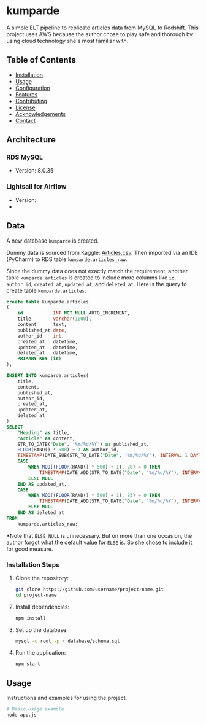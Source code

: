 # kumparde

A simple ELT pipeline to replicate articles data from MySQL to Redshift.
This project uses AWS because the author chose to play safe and thorough by using cloud technology she's most familiar with.

## Table of Contents

- [Installation](#installation)
- [Usage](#usage)
- [Configuration](#configuration)
- [Features](#features)
- [Contributing](#contributing)
- [License](#license)
- [Acknowledgements](#acknowledgements)
- [Contact](#contact)

## Architecture

### RDS MySQL 
- Version: 8.0.35

### Lightsail for Airflow
- Version: 
- 



## Data

A new database `kumparde` is created.

Dummy data is sourced from Kaggle: [Articles.csv](https://www.kaggle.com/datasets/asad1m9a9h6mood/news-articles?resource=download).
Then imported via an IDE (PyCharm) to RDS table `kumparde.articles_raw`.

Since the dummy data does not exactly match the requirement, another table `kumparde.articles` is created to include more columns like `id`, `author_id`, `created_at`, `updated_at`, and `deleted_at`. 
Here is the query to create table `kumparde.articles`.
```sql
create table kumparde.articles
(
    id           INT NOT NULL AUTO_INCREMENT,
    title        varchar(1000),
    content      text,
    published_at date,
    author_id    int,
    created_at   datetime,
    updated_at   datetime,
    deleted_at   datetime,
    PRIMARY KEY (id)
);

INSERT INTO kumparde.articles(
    title,
    content,
    published_at,
    author_id,
    created_at,
    updated_at,
    deleted_at
)
SELECT
    "Heading" as title,
    "Article" as content,
    STR_TO_DATE("Date", '%m/%d/%Y') as published_at,
    FLOOR(RAND() * 500) + 1 AS author_id,
    TIMESTAMP(DATE_SUB(STR_TO_DATE("Date", '%m/%d/%Y'), INTERVAL 1 DAY), SEC_TO_TIME(FLOOR(RAND() * 86400))) AS created_at,
    CASE
        WHEN MOD((FLOOR(RAND() * 500) + 1), 20) = 0 THEN
            TIMESTAMP(DATE_ADD(STR_TO_DATE("Date", '%m/%d/%Y'), INTERVAL 1 DAY), SEC_TO_TIME(FLOOR(RAND() * 86400)))
        ELSE NULL
    END AS updated_at,
    CASE
        WHEN MOD((FLOOR(RAND() * 500) + 1), 83) = 0 THEN
            TIMESTAMP(DATE_ADD(STR_TO_DATE("Date", '%m/%d/%Y'), INTERVAL 1 DAY), SEC_TO_TIME(FLOOR(RAND() * 86400)))
        ELSE NULL
    END AS deleted_at
FROM
    kumparde.articles_raw;
```
*Note that `ELSE NULL` is unnecessary. But on more than one occasion, the author forgot what the default value for `ELSE` is. So she chose to include it for good measure.

### Installation Steps

1. Clone the repository:
    ```bash
    git clone https://github.com/username/project-name.git
    cd project-name
    ```
2. Install dependencies:
    ```bash
    npm install
    ```
3. Set up the database:
    ```bash
    mysql -u root -p < database/schema.sql
    ```
4. Run the application:
    ```bash
    npm start
    ```

## Usage

Instructions and examples for using the project.

```bash
# Basic usage example
node app.js
